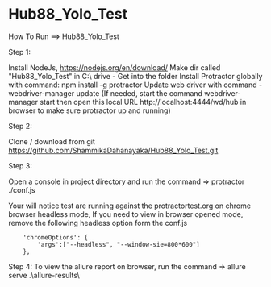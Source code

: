 # Hub88_Yolo_Test

How To Run ==> Hub88_Yolo_Test

Step 1:

Install NodeJs, https://nodejs.org/en/download/
Make dir called "Hub88_Yolo_Test" in C:\ drive - Get into the folder
Install Protractor globally with command: npm install -g protractor
Update web driver with command - webdriver-manager update
(If needed, start the command webdriver-manager start then open this local URL http://localhost:4444/wd/hub in browser to make sure protractor up and running)

Step 2:

Clone / download from git https://github.com/ShammikaDahanayaka/Hub88_Yolo_Test.git

Step 3:

Open a console in project directory and run the command => protractor ./conf.js

Your will notice test are running against the protractortest.org on chrome browser headless mode,
If you need to view in browser opened mode, remove the following headless option form the conf.js

        'chromeOptions': {
            'args':["--headless", "--window-sie=800*600"]
        },
        
Step 4:
To view the allure report on browser, run the command => allure serve .\allure-results\

